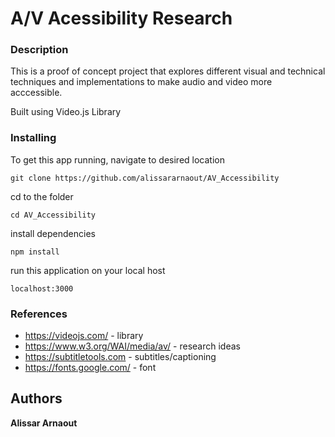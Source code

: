 # A/V Acessibility Research

### Description
This is a proof of concept project that explores different visual and technical techniques and implementations to make audio and video more acccessible.

Built using Video.js Library


### Installing

To get this app running, navigate to desired location

```
git clone https://github.com/alissararnaout/AV_Accessibility
```

cd to the folder
```
cd AV_Accessibility
```

install dependencies
```
npm install
```

run this application on your local host 
```
localhost:3000
```

### References
* https://videojs.com/ - library
* https://www.w3.org/WAI/media/av/ - research ideas
* https://subtitletools.com - subtitles/captioning
* https://fonts.google.com/ - font




## Authors

**Alissar Arnaout**

